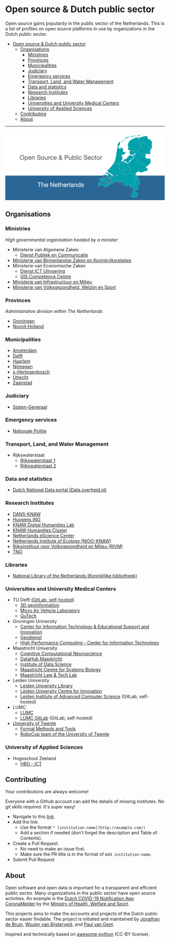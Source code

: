 # Open source & Dutch public sector

Open source gains popularity in the public sector of the Netherlands. This is
a list of profiles on open source platforms in use by organizations in the
Dutch public sector.

- [Open source & Dutch public sector](#open-source---dutch-public-sector)
  * [Organisations](#organisations)
    + [Ministries](#ministries)
    + [Provinces](#provinces)
    + [Municipalities](#municipalities)
    + [Judiciary](#judiciary)
    + [Emergency services](#emergency-services)
    + [Transport, Land, and Water Management](#transport--land--and-water-management)
    + [Data and statistics](#data-and-statistics)
    + [Research Institutes](#research-institutes)
    + [Libraries](#libraries)
    + [Universities and University Medical Centers](#universities-and-university-medical-centers)
    + [University of Applied Sciences](#university-of-applied-sciences)
  * [Contributing](#contributing)
  * [About](#about)


---

![logo_PublicSectorNL.png](docs/img/logo_PublicSectorNL.png)


## Organisations

### Ministries

*High governmental organisation headed by a minister*

* Ministerie van Algemene Zaken
    * [Dienst Publiek en Communicatie](https://github.com/azdpc)
* [Ministerie van Binnenlandse Zaken en Koninkrijksrelaties](https://github.com/MinBZK)
* Ministerie van Economische Zaken
    * [Dienst ICT Uitvoering](https://github.com/Dictu)
    * [GIS Competence Centre](https://github.com/MinELenI)
* [Ministerie van Infrastructuur en Milieu](https://github.com/MinIenM)
* [Ministerie van Volksgezondheid, Welzijn en Sport](https://github.com/minvws)


### Provinces

*Administrative division within The Netherlands*

* [Groningen](https://github.com/ProvincieGroningen)
* [Noord-Holland](https://github.com/provincieNH)

### Municipalities

* [Amsterdam](https://github.com/Amsterdam)
* [Delft](https://github.com/Gemeente-Delft)
* [Haarlem](https://github.com/Haarlem)
* [Nijmegen](https://github.com/GemeenteNijmegen)
* [s-Hertogenbosch](https://github.com/gemeenteshertogenbosch)
* [Utrecht](https://github.com/GemeenteUtrecht)
* [Zaanstad](https://github.com/zaanstad)

### Judiciary

* [Staten-Generaal](https://github.com/statengeneraal)

### Emergency services

* [Nationale Politie](https://github.com/politie)

### Transport, Land, and Water Management

* Rijkswaterstaat
    * [Rijkswaterstaat 1](https://github.com/Rijkswaterstaat)
    * [Rijkswaterstaat 2](https://github.com/RWS-NL)

### Data and statistics

* [Dutch National Data portal (Data.overheid.nl)](https://github.com/dataoverheid)

### Research Institutes

* [DANS-KNAW](https://github.com/DANS-KNAW)
* [Huygens ING](https://github.com/HuygensING)
* [KNAW Digital Humanities Lab](https://github.com/dhlab-nl)
* [KNAW Humanities Cluster](https://github.com/knaw-huc)
* [Netherlands eScience Center](https://github.com/NLeSC)
* [Netherlands Institute of Ecology (NIOO-KNAW)](https://github.com/nioo-knaw)
* [Rijksinstituut voor Volksgezondheid en Milieu (RIVM)](https://github.com/rivm-syso)
* [TNO](https://github.com/TNO)

### Libraries

* [National Library of the Netherlands (Koninklijke bibliotheek)](https://github.com/KBNLresearch)

### Universities and University Medical Centers

* TU Delft [(GitLab, self-hosted)](https://gitlab.tudelft.nl/)
    * [3D geoinformation](https://github.com/tudelft3d)
    * [Micro Air Vehicle Laboratory](https://github.com/tudelft)
    * [QuTech](https://github.com/QuTech-Delft)
* Groningen University
    * [Center for Information Technology & Educational Support and Innovation](https://github.com/rijksuniversiteit-groningen)
    * [Geodienst](https://github.com/geodienst)
    * [High Performance Computing - Center for Information Technology](https://github.com/rug-cit-hpc)
* Maastricht University
    * [Cognitive Computational Neuroscience](https://github.com/ccnmaastricht)
    * [DataHub Maastricht](https://github.com/MaastrichtUniversity)
    * [Institute of Data Science](https://github.com/MaastrichtU-IDS)
    * [Maastricht Centre for Systems Biology](https://github.com/macsbio)
    * [Maastricht Law & Tech Lab](https://github.com/maastrichtlawtech)
* Leiden University
    * [Leiden University Library](https://github.com/LeidenUniversityLibrary)
    * [Leiden University Centre for Innovation](https://github.com/LU-C4i)
    * [Leiden Institute of Advanced Computer Science](https://git.liacs.nl/) (GitLab, self-hosted)
* LUMC
    * [LUMC](https://github.com/LUMC)
    * [LUMC GitLab](https://git.lumc.nl/explore) (GitLab, self-hosted)
* [University of Twente](https://github.com/utwente)
    * [Formal Methods and Tools](https://github.com/utwente-fmt)
    * [RoboCup team of the University of Twente](https://github.com/RoboTeamTwente)

### University of Applied Sciences

* Hogeschool Zeeland
    * [HBO - ICT](https://github.com/HZ-HBO-ICT)

## Contributing

Your contributions are always welcome!

Everyone with a Github account can add the details of missing institutes. No git skills required. It's super easy!

* Navigate to this [link](https://github.com/J535D165/PublicSectorNL/edit/master/README.md).
* Add the link.
    * Use the format `* [institution-name](http://example.com/)`
    * Add a section if needed (don't forget the description and Table of Contents).
* Create a Pull Request.
    * No need to make an issue first.
    * Make sure the PR title is in the format of `Add institution-name`.
* Submit Pull Request

## About

Open software and open data is important for a transparent and efficient
public sector. Many organizations in the public sector have open source
activities. An example is the [Dutch COVID-19 Notification App
CoronaMelder](https://github.com/minvws/nl-covid19-notification-app-website)
by the [Ministry of Health, Welfare and Sport](https://github.com/minvws).

This projects aims to make the accounts and projects of the Dutch public
sector  easier findable. The project is initiated and maintained by [Jonathan
de Bruin](https://github.com/J535D165), [Wouter van
Bijsterveld](https://github.com/wbijster), and [Paul van
Gent](https://github.com/paulvangentcom).

Inspired and technically based on [awesome-python](https://github.com/vinta/awesome-python) (CC-BY license).


